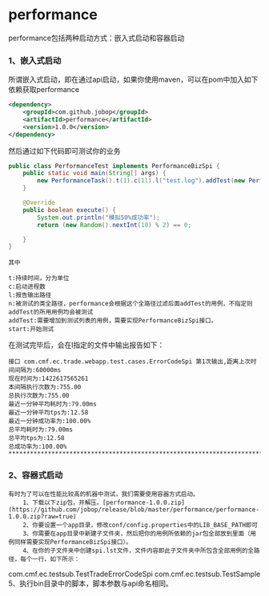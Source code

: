 # performance

performance包括两种启动方式：嵌入式启动和容器启动
### 1、嵌入式启动
 所谓嵌入式启动，即在通过api启动，如果你使用maven，可以在pom中加入如下依赖获取performance
```Xml
<dependency>
    <groupId>com.github.jobop</groupId>
    <artifactId>performance</artifactId>
    <version>1.0.0</version>
</dependency>
```
然后通过如下代码即可测试你的业务
```Java
public class PerformanceTest implements PerformanceBizSpi {
	public static void main(String[] args) {
		new PerformanceTask().t(1).c(1l).l("test.log").addTest(new PerformanceTest()).start();
	}

	@Override
	public boolean execute() {
		System.out.println("模拟50%成功率");
		return (new Random().nextInt(10) % 2) == 0;

	}
}

```
    其中

    t:持续时间，分为单位
    c:启动进程数
    l:报告输出路径
    n:被测试的类全路径，performance会根据这个全路径过滤后面addTest的用例，不指定则addTest的所用用例均会被测试
    addTest:需要增加到测试列表的用例，需要实现PerformanceBizSpi接口。
    start:开始测试


在测试完毕后，会在l指定的文件中输出报告如下：

    接口 com.cmf.ec.trade.webapp.test.cases.ErrorCodeSpi 第1次输出,距离上次时间间隔为:60000ms
    现在时间为:1422617565261
    本间隔执行次数为:755.00
    总执行次数为:755.00
    最近一分钟平均耗时为:79.00ms
    最近一分钟平均tps为:12.58
    最近一分钟成功率为:100.00%
    总平均耗时为:79.00ms
    总平均tps为:12.58
    总成功率为:100.00%
    *******************************************************************************


### 2、容器式启动
	有时为了可以在性能比较高的机器中测试，我们需要使用容器方式启动。
		1、下载以下zip包，并解压。[performance-1.0.0.zip](https://github.com/jobop/release/blob/master/performance/performance-1.0.0.zip?raw=true)
		2、你要设置一个app目录，修改conf/config.properties中的LIB_BASE_PATH即可
		3、你需要在app目录中新建子文件夹，然后把你的用例所依赖的jar包全部放到里面（用例同样需要实现PerformanceBizSpi接口）。
		4、在你的子文件夹中创建spi.lst文件，文件内容即此子文件夹中所包含全部用例的全路径，每个一行，如下所示：
   com.cmf.ec.testsub.TestTradeErrorCodeSpi
   com.cmf.ec.testsub.TestSample    
		5、执行bin目录中的脚本，脚本参数与api命名相同。

